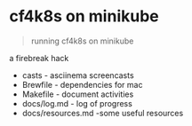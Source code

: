 # cf4k8s on minikube 

> running cf4k8s on minikube

a firebreak hack

- casts - asciinema screencasts
- Brewfile - dependencies for mac
- Makefile - document activities
- docs/log.md - log of progress
- docs/resources.md -some useful resources

